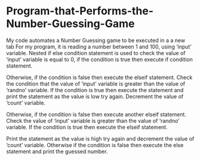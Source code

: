 # Program-that-Performs-the-Number-Guessing-Game
My code automates a Number Guessing game to be executed in a a new tab
 For my program, it is reading a number between 1 and 100, using ‘input’ variable. Nested if else condition statement is used to check the value of ‘input’ variable is equal to 0, if the condition is true then execute if condition statement.

Otherwise, if the condition is false then execute the elseif statement. Check the condition that the value of ‘input’ variable is greater than the value of ‘randno’ variable. If the condition is true then execute the statement and print the statement as the value is low try again. Decrement the value of ‘count’ variable.

Otherwise, if the condition is false then execute another elseif statement. Check the value of ‘input’ variable is greater than the value of ‘randno’ variable. If the condition is true then execute the elseif statement.

Print the statement as the value is high try again and decrement the value of ‘count’ variable. Otherwise if the condition is false then execute the else statement and print the guessed number.

